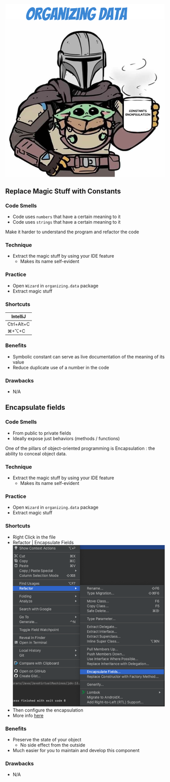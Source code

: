 ![refactoring-journey](img/3-organizing-data.png)

## Replace Magic Stuff with Constants
### Code Smells
* Code uses `numbers` that have a certain meaning to it
* Code uses `strings` that have a certain meaning to it

Make it harder to understand the program and refactor the code

### Technique
* Extract the magic stuff by using your IDE feature
  * Makes its name self-evident

### Practice
* Open `Wizard` in `organizing.data` package
* Extract magic stuff

### Shortcuts
| IntelliJ |
|---|
| Ctrl+Alt+C |
| ⌘+⌥+C |

### Benefits
* Symbolic constant can serve as live documentation of the meaning of its value
* Reduce duplicate use of a number in the code

### Drawbacks
* N/A

## Encapsulate fields
### Code Smells
* From public to private fields
* Ideally expose just behaviors (methods / functions)

One of the pillars of object-oriented programming is Encapsulation : the ability to conceal object data.

### Technique
* Extract the magic stuff by using your IDE feature
  * Makes its name self-evident

### Practice
* Open `Wizard` in `organizing.data` package
* Extract magic stuff

### Shortcuts
* Right Click in the file
* Refactor | Encapsulate Fields
![extract class](img/encapsulateFields.png)
* Then configure the encapsulation
* More info [here](https://www.jetbrains.com/help/idea/encapsulate-fields.html)

### Benefits
* Preserve the state of your object
    * No side effect from the outside
* Much easier for you to maintain and develop this component

### Drawbacks
* N/A